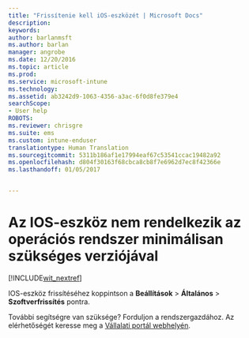 ```yaml
---
title: "Frissítenie kell iOS-eszközét | Microsoft Docs"
description: 
keywords: 
author: barlanmsft
ms.author: barlan
manager: angrobe
ms.date: 12/20/2016
ms.topic: article
ms.prod: 
ms.service: microsoft-intune
ms.technology: 
ms.assetid: ab3242d9-1063-4356-a3ac-6f0d8fe379e4
searchScope:
- User help
ROBOTS: 
ms.reviewer: chrisgre
ms.suite: ems
ms.custom: intune-enduser
translationtype: Human Translation
ms.sourcegitcommit: 5311b186af1e17994eaf67c53541ccac19482a92
ms.openlocfilehash: d804f30163f68cbca8cb8f7e6962d7ec8f42366e
ms.lasthandoff: 01/05/2017


---
```


# <a name="your-ios-device-doesnt-have-the-required-minimum-operating-system-version"></a>Az IOS-eszköz nem rendelkezik az operációs rendszer minimálisan szükséges verziójával

[!INCLUDE[wit_nextref](../includes/end-user-os-update-guidance.md)]

IOS-eszköz frissítéséhez koppintson a **Beállítások** > **Általános** > **Szoftverfrissítés** pontra.

További segítségre van szüksége? Forduljon a rendszergazdához. Az elérhetőségét keresse meg a [Vállalati portál webhelyén](http://portal.manage.microsoft.com).

